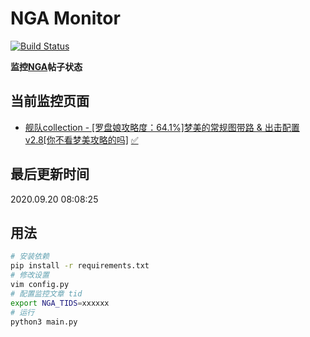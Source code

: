 # NGA Monitor

[![Build Status](https://travis-ci.org/kcwikizh/nga-monitor.svg?branch=master)](https://travis-ci.org/kcwikizh/nga-monitor)

**监控[NGA](https://bbs.nga.cn)帖子状态**

## 当前监控页面

- [舰队collection - [罗盘娘攻略度：64.1%]梦美的常规图带路 &amp; 出击配置 v2.8[你不看梦美攻略的吗]](https://bbs.nga.cn/read.php?tid=16334445) [✅](16334445.md)


## 最后更新时间

2020.09.20 08:08:25

## 用法

```bash
# 安装依赖
pip install -r requirements.txt
# 修改设置
vim config.py
# 配置监控文章 tid
export NGA_TIDS=xxxxxx
# 运行
python3 main.py
```
